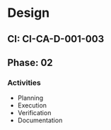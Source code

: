 # Design

## CI: CI-CA-D-001-003
## Phase: 02

### Activities
- Planning
- Execution
- Verification
- Documentation
